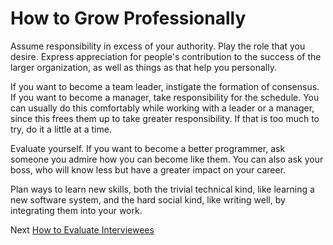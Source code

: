 # How to Grow Professionally

Assume responsibility in excess of your authority. Play the role that you desire. Express appreciation for people's contribution to the success of the larger organization, as well as things as that help you personally.

If you want to become a team leader, instigate the formation of consensus. If you want to become a manager, take responsibility for the schedule. You can usually do this comfortably while working with a leader or a manager, since this frees them up to take greater responsibility. If that is too much to try, do it a little at a time.

Evaluate yourself. If you want to become a better programmer, ask someone you admire how you can become like them. You can also ask your boss, who will know less but have a greater impact on your career.

Plan ways to learn new skills, both the trivial technical kind, like learning a new software system, and the hard social kind, like writing well, by integrating them into your work.

Next [How to Evaluate Interviewees](06-How-to-Evaluate-Interviewees.md)